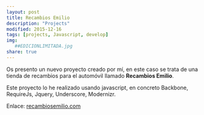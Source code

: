 ```yaml
---
layout: post
title: Recambios Emilio
description: "Projects"
modified: 2015-12-16
tags: [projects, Javascript, develop]
img:
   ##EDICIONLIMITADA.jpg
share: true
---
```


Os presento un nuevo proyecto creado por mí, en este caso se trata de una tienda de recambios para el automóvil llamado <strong>Recambios Emilio</strong>.

Este proyecto lo he realizado usando javascript, en concreto Backbone, RequireJs, Jquery, Underscore, Modernizr.

Enlace: <a href='http://recambiosemilio.com'>recambiosemilio.com </a>



